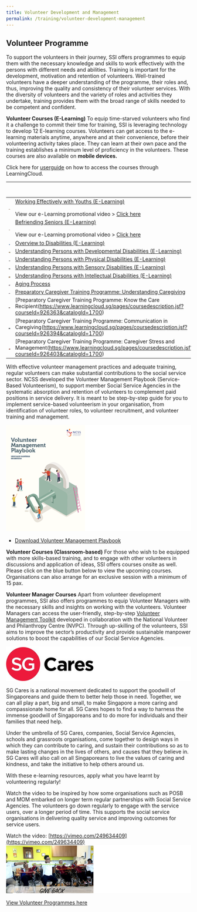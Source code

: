 ```yaml
---
title: Volunteer Development and Management
permalink: /training/volunteer-development-management
---
```

## Volunteer Programme
To support the volunteers in their journey, SSI offers programmes to equip them with the necessary knowledge and skills to work effectively with the persons with different needs and abilities. Training is important for the development, motivation and retention of volunteers. Well-trained volunteers have a deeper understanding of the programme, their roles and, thus, improving the quality and consistency of their volunteer services. With the diversity of volunteers and the variety of roles and activities they undertake, training provides them with the broad range of skills needed to be competent and confident.

**Volunteer Courses (E-Learning)**
To equip time-starved volunteers who find it a challenge to commit their time for training, SSI is leveraging technology to develop 12 E-learning courses. Volunteers can get access to the e-learning materials anytime, anywhere and at their convenience, before their volunteering activity takes place. They can learn at their own pace and the training establishes a minimum level of proficiency in the volunteers. These courses are also available on **mobile devices.**

Click here for [userguide](/images/training/volunteer/LearnerInstruction_Volunteer_1.pdf) on how to access the courses through LearningCloud.

|&nbsp; &nbsp;|  |
|--|--|
| ![Working effectively with youths](/images/training/volunteer/Working_Effectively_with_Youths.jpg)  | [Working Effectively with Youths (E-Learning)](https://learningcloud.sg/pages/login.jsf?faces-redirect=true) <br><br>View our e-Learning promotional video > [Click here](https://www.youtube.com/watch?v=IsqbCSXiFdY)  |
| ![Befriending Seniors](/images/training/volunteer/Befriending_Seniors.jpg)  | [Befriending Seniors (E-Learning)](https://learningcloud.sg/pages/login.jsf?faces-redirect=true) <br><br>View our e-Learning promotional video > [Click here](https://www.youtube.com/watch?v=ZZZ9VZSQmnA)  |
| ![Overview to Disabilities](/images/training/volunteer/Overview_to_Disabilities.jpg)  | [Overview to Disabilities (E-Learning)](https://learningcloud.sg/pages/login.jsf?faces-redirect=true)   |
| ![Understanding Persons with Developmental Disabilities](/images/training/volunteer/Understanding_Persons_with_Developmental_Disabilities.jpg)  | [Understanding Persons with Developmental Disabilities (E-Learning)](https://learningcloud.sg/pages/login.jsf?faces-redirect=true)   |
| ![Understanding Persons with Physical Disabilities](/images/training/volunteer/Understanding_Persons_with_Physical_Disabilities.jpg)  | [Understanding Persons with Physical Disabilities (E-Learning)](https://learningcloud.sg/pages/login.jsf?faces-redirect=true)   |
| ![Understanding Persons with Sensory Disabilities](/images/training/volunteer/Understanding_Persons_with_Sensory_Disabilities.jpg)  | [Understanding Persons with Sensory Disabilities (E-Learning)](https://learningcloud.sg/pages/login.jsf?faces-redirect=true)   |
| ![Understanding Persons with Intellectual Disabilities](/images/training/volunteer/working-with-intellectual-disabilities.jpg)  | [Understanding Persons with Intellectual Disabilities (E-Learning)](https://www.learningcloud.sg/pages/coursedescription.jsf?courseId=751912&catalogId=1700)   |
| ![Aging Process](/images/training/volunteer/Ageing-Process.jpg)  | [Aging Process](https://www.learningcloud.sg/pages/coursedescription.jsf?courseId=900993&catalogId=1700&templateId=-1)   |
| ![Preparatory Caregiver Training Programme: Understanding Caregiving](/images/training/volunteer/Ageing-Process.jpg)  | [Preparatory Caregiver Training Programme: Understanding Caregiving](https://www.learningcloud.sg/pages/coursedescription.jsf?courseId=752497&catalogId=1700)   |
| ![Preparatory Caregiver Training Programme: Know the Care Recipient](/images/training/volunteer/Caregiving-Know-your-Care-Recipient.jpg)  | [Preparatory Caregiver Training Programme: Know the Care Recipient(https://www.learningcloud.sg/pages/coursedescription.jsf?courseId=926363&catalogId=1700)   |
| ![Preparatory Caregiver Training Programme: Communication in Caregiving](/images/training/volunteer/Caregiving-Communication.jpg)  | [Preparatory Caregiver Training Programme: Communication in Caregiving(https://www.learningcloud.sg/pages/coursedescription.jsf?courseId=926394&catalogId=1700)   |
| ![Preparatory Caregiver Training Programme: Caregiver Stress and Management](/images/training/volunteer/Caregiver-Stress-Management.jpg)  | [Preparatory Caregiver Training Programme: Caregiver Stress and Management(https://www.learningcloud.sg/pages/coursedescription.jsf?courseId=926403&catalogId=1700)   |

With effective volunteer management practices and adequate training, regular volunteers can make substantial contributions to the social service sector. NCSS developed the Volunteer Management Playbook (Service-Based Volunteerism), to support member Social Service Agencies in the systematic absorption and retention of volunteers to complement paid positions in service delivery. It is meant to be step-by-step guide for you to implement service-based volunteerism in your organisation, from identification of volunteer roles, to volunteer recruitment, and volunteer training and management.

![Volunteer Management Playbook](/images/training/volunteer/volunteermgt_playbook_2.png)
- [Download Volunteer Management Playbook](/images/training/volunteer/Volunteer-Management-Playbook.zip)

**Volunteer Courses (Classroom-based)**
For those who wish to be equipped with more skills-based training, and to engage with other volunteers in discussions and application of ideas, SSI offers courses onsite as well. Please click on the blue button below to view the upcoming courses. Organisations can also arrange for an exclusive session with a minimum of 15 pax.

**Volunteer Manager Courses**
Apart from volunteer development programmes, SSI also offers programmes to equip Volunteer Managers with the necessary skills and insights on working with the volunteers. Volunteer Managers can access the user-friendly, step-by-step [Volunteer Management Toolkit](/images/training/volunteer/VMToolkit.pdf) developed in collaboration with the National Volunteer and Philanthropy Centre (NVPC). Through up-skilling of the volunteers, SSI aims to improve the sector’s productivity and provide sustainable manpower solutions to boost the capabilities of our Social Service Agencies.

![SGCares](/images/training/volunteer/SGcares.png)

SG Cares is a national movement dedicated to support the goodwill of Singaporeans and guide them to better help those in need. Together, we can all play a part, big and small, to make Singapore a more caring and compassionate home for all. SG Cares hopes to find a way to harness the immense goodwill of Singaporeans and to do more for individuals and their families that need help.

Under the umbrella of SG Cares, companies, Social Service Agencies, schools and grassroots organisations, come together to design ways in which they can contribute to caring, and sustain their contributions so as to make lasting changes in the lives of others, and causes that they believe in. SG Cares will also call on all Singaporeans to live the values of caring and kindness, and take the initiative to help others around us.

With these e-learning resources, apply what you have learnt by volunteering regularly!
 
Watch the video to be inspired by how some organisations such as POSB and MOM embarked on longer term regular partnerships with Social Service Agencies. The volunteers go down regularly to engage with the service users, over a longer period of time. This supports the social service organisations in delivering quality service and improving outcomes for service users.

Watch the video: [https://vimeo.com/249634409](https://vimeo.com/249634409)
[![Giveback](/images/training/volunteer/giveback.png)](https://vimeo.com/249634409)

[View Volunteer Programmes here](https://e-services.ncss.gov.sg/Training/course/templatesearch?Filter.CourseSubCategory.Id=fef837bd-290c-e611-810d-000c29e3b091)

